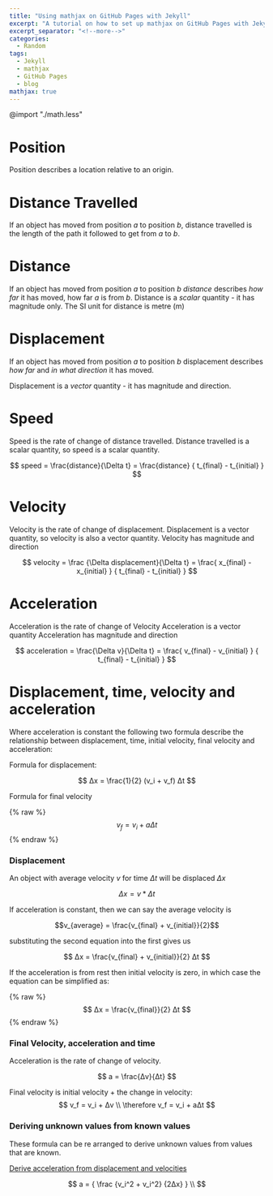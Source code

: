 ```yaml
---
title: "Using mathjax on GitHub Pages with Jekyll"
excerpt: "A tutorial on how to set up mathjax on GitHub Pages with Jekyll"
excerpt_separator: "<!--more-->"
categories:
  - Random
tags:
  - Jekyll
  - mathjax
  - GitHub Pages
  - blog
mathjax: true
---
```


@import "./math.less"

# Position

Position describes a location relative to an origin.

# Distance Travelled

If an object has moved from position *a* to position *b*,
distance travelled is the length of the path it followed to get from *a* to *b*. 

# Distance

If an object has moved from position *a* to position *b* 
*distance* describes *how far* it has moved, how far *a* is from *b*.
Distance is a *scalar* quantity - it has magnitude only.
The SI unit for distance is metre (m)

# Displacement
If an object has moved from position *a* to position *b* 
displacement describes *how far* and *in what direction* it has moved.

Displacement is a *vector* quantity - it has magnitude and direction.

# Speed

Speed is the rate of change of distance travelled.
Distance travelled is a scalar quantity, so speed is a scalar quantity.

$$
speed =  \frac{distance}{\Delta t} = \frac{distance} { t_{final} - t_{initial} }
$$

# Velocity 

Velocity is the rate of change of displacement.
Displacement is a vector quantity, so velocity is also a vector quantity.
Velocity has magnitude and direction

$$
velocity =  
\frac
{\Delta displacement}{\Delta t} 
= \frac{ x_{final} - x_{initial} } { t_{final} - t_{initial} }
$$

# Acceleration  

Acceleration is the rate of change of Velocity 
Acceleration is a vector quantity
Acceleration has magnitude and direction

$$
acceleration =  \frac{\Delta v}{\Delta t} = \frac{ v_{final} - v_{initial} } { t_{final} - t_{initial} }
$$

# Displacement, time, velocity and acceleration

Where acceleration is constant the following two formula describe the relationship between displacement, time, initial velocity, final velocity and acceleration:

Formula for displacement:

$$
Δx = \frac{1}{2} (v_i + v_f)  Δt 
$$

Formula for final velocity

{% raw %}
$$
v_f = v_i + aΔt
$$
{% endraw %}


### Displacement

An object with average velocity *v* for time *Δt* will be displaced *Δx* 

$$
Δx = v * Δt
$$


If acceleration is constant, then we can say the average velocity is 

$$v_{average} = \frac{v_{final} + v_{initial}}{2}$$


substituting the second equation into the first gives us

$$
Δx = \frac{v_{final} + v_{initial}}{2}  Δt
$$

If the acceleration is from rest then initial velocity is zero, in which case the equation can be simplified as:

{% raw %}
$$ 
Δx = \frac{v_{final}}{2}  Δt
$$
{% endraw %}

### Final Velocity, acceleration and time

Acceleration is the rate of change of velocity.

$$ 
a = \frac{Δv}{Δt}
$$

Final velocity is initial velocity + the change in velocity:
$$ 
v_f = v_i + Δv
\\
\therefore  v_f = v_i + aΔt
$$


### Deriving unknown values from known values



These formula can be re arranged to derive unknown values from values that are known.

[Derive acceleration from displacement and velocities](derive-acceleration-from-displacement-and-velocities.md)

$$ 
a = {
  \frac
  {v_i^2 +  v_i^2}
  {2Δx}
} 
\\
$$



<!-- 

Substituting in the acceleration formula we can remove the final velocity if it is not known:



$$\sf 
acceleration =  \frac{  v_{final} - v_{initial} } {\Delta t} 
$$



$$\sf 
\therefore acceleration * {\Delta t} =   v_{final} - v_{initial}  
$$


$$\sf 
\therefore  v_{final}  = a * {\Delta t} + v_{initial} 
$$

$$\sf  
Δx = \frac{1}{2} * (v_{initial} + v_{final})  * Δt
$$

$$\sf  
= \frac{1}{2} * (v_{initial} + a * {\Delta t} + v_{initial} )  * Δt
$$

$$\sf  
= ( \frac{1}{2} * 2  v_{initial} * Δt)  + (\frac{1}{2} a  * Δt * Δt)
$$

$$\sf  
= v_{initial}Δt + \frac{1}{2}aΔt^2
$$


or we can remove the time if it is not known:

$$\sf 
a =  \frac{  v_{final} - v_{initial} } {\Delta t} 
$$

$$\sf 
\therefore  Δt =  \frac{  v_{final} - v_{initial} } a
$$


$$\sf  
Δx = \frac{1}{2} * (v_{initial} + v_{final})  * Δt
$$

$$\sf  
\therefore 2Δx = (v_{initial} + v_{final})  * Δt
$$

$$\sf  
= (v_{initial} + v_{final})  * \frac{  v_{final} - v_{initial} } a
$$

$$\sf  
\therefore 2Δxa = (v_{initial} + v_{final})  *  ( v_{final} - v_{initial} )
$$

$$\sf  
\therefore 2Δxa = v_{initial}^2 - v_{initial}^2
$$

 -->
<script src="https://cdn.mathjax.org/mathjax/latest/MathJax.js?config=TeX-AMS-MML_HTMLorMML" type="text/javascript"></script>
